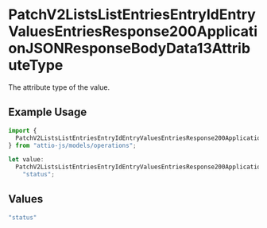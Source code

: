 # PatchV2ListsListEntriesEntryIdEntryValuesEntriesResponse200ApplicationJSONResponseBodyData13AttributeType

The attribute type of the value.

## Example Usage

```typescript
import {
  PatchV2ListsListEntriesEntryIdEntryValuesEntriesResponse200ApplicationJSONResponseBodyData13AttributeType,
} from "attio-js/models/operations";

let value:
  PatchV2ListsListEntriesEntryIdEntryValuesEntriesResponse200ApplicationJSONResponseBodyData13AttributeType =
    "status";
```

## Values

```typescript
"status"
```